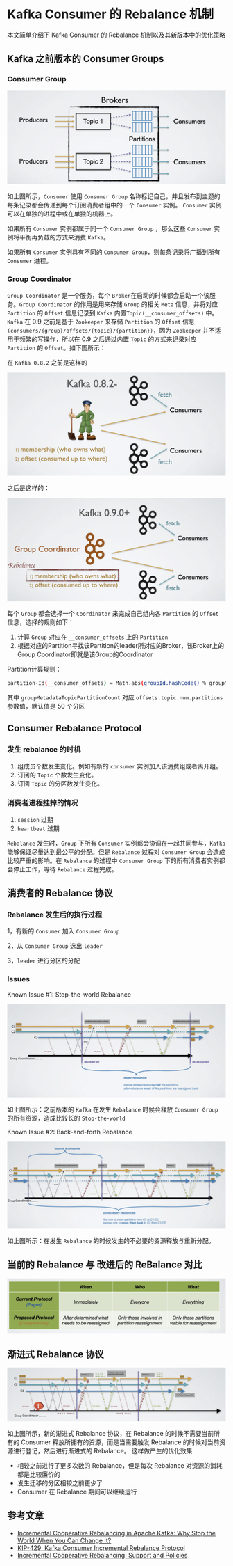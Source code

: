 # Kafka Consumer 的 Rebalance 机制

本文简单介绍下 Kafka Consumer 的 Rebalance 机制以及其新版本中的优化策略

Kafka 之前版本的 Consumer Groups
---------------------------

### Consumer Group

![](_assets/16e82bf2d623075e~tplv-t2oaga2asx-jj-mark!3024!0!0!0!q75.awebp.webp)

如上图所示，`Consumer` 使用 `Consumer Group` 名称标记自己，并且发布到主题的每条记录都会传递到每个订阅消费者组中的一个 `Consumer` 实例。 `Consumer` 实例可以在单独的进程中或在单独的机器上。

如果所有 `Consumer` 实例都属于同一个 `Consumer Group` ，那么这些 `Consumer` 实例将平衡再负载的方式来消费 `Kafka`。

如果所有 `Consumer` 实例具有不同的 `Consumer Group`，则每条记录将广播到所有 `Consumer` 进程。

### Group Coordinator

`Group Coordinator` 是一个服务，每个 `Broker`在启动的时候都会启动一个该服务。`Group Coordinator` 的作用是用来存储 `Group` 的相关 `Meta` 信息，并将对应 `Partition` 的 `Offset` 信息记录到 `Kafka` 内置`Topic(__consumer_offsets)` 中。`Kafka` 在 0.9 之前是基于 `Zookeeper` 来存储 `Partition` 的 `Offset` 信息 `(consumers/{group}/offsets/{topic}/{partition})`，因为 `Zookeeper` 并不适用于频繁的写操作，所以在 0.9 之后通过内置 `Topic` 的方式来记录对应 `Partition` 的 `Offset`。如下图所示：

在 `Kafka 0.8.2` 之前是这样的

![](_assets/16e82bf3544f43ee~tplv-t2oaga2asx-jj-mark!3024!0!0!0!q75.awebp.webp)

之后是这样的：

![](_assets/16e82bf30624d9dc~tplv-t2oaga2asx-jj-mark!3024!0!0!0!q75.awebp.webp)

每个 `Group` 都会选择一个 `Coordinator` 来完成自己组内各 `Partition` 的 `Offset` 信息，选择的规则如下：

1.  计算 `Group` 对应在 `__consumer_offsets` 上的 `Partition`
2.  根据对应的Partition寻找该Partition的leader所对应的Broker，该Broker上的Group Coordinator即就是该Group的Coordinator

Partition计算规则：

```bash
partition-Id(__consumer_offsets) = Math.abs(groupId.hashCode() % groupMetadataTopicPartitionCount)

```

其中 `groupMetadataTopicPartitionCount` 对应 `offsets.topic.num.partitions` 参数值，默认值是 50 个分区

Consumer Rebalance Protocol
---------------------------

### 发生 rebalance 的时机

1.  组成员个数发生变化。例如有新的 `consumer` 实例加入该消费组或者离开组。
2.  订阅的 `Topic` 个数发生变化。
3.  订阅 `Topic` 的分区数发生变化。

### 消费者进程挂掉的情况

1.  `session` 过期
2.  `heartbeat` 过期

`Rebalance` 发生时，`Group` 下所有 `Consumer` 实例都会协调在一起共同参与，`Kafka` 能够保证尽量达到最公平的分配。但是 `Rebalance` 过程对 `Consumer Group` 会造成比较严重的影响。在 `Rebalance` 的过程中 `Consumer Group` 下的所有消费者实例都会停止工作，等待 `Rebalance` 过程完成。

消费者的 Rebalance 协议
-----------------

### Rebalance 发生后的执行过程

1，有新的 `Consumer` 加入 `Consumer Group`

2，从 `Consumer Group` 选出 `leader`

3，`leader` 进行分区的分配

### Issues

Known Issue #1: Stop-the-world Rebalance

![](_assets/16e82bf309b51c0b~tplv-t2oaga2asx-jj-mark!3024!0!0!0!q75.awebp.webp)

如上图所示：之前版本的 `Kafka` 在发生 `Rebalance` 时候会释放 `Consumer Group` 的所有资源，造成比较长的 `Stop-the-world`

Known Issue #2: Back-and-forth Rebalance

![](_assets/16e82bf352865c95~tplv-t2oaga2asx-jj-mark!3024!0!0!0!q75.awebp.webp)

如上图所示：在发生 `Rebalance` 的时候发生的不必要的资源释放与重新分配。

当前的 Rebalance 与 改进后的 ReBalance 对比
---------------------------------

![](_assets/16e82bf222819b78~tplv-t2oaga2asx-jj-mark!3024!0!0!0!q75.awebp.webp)

渐进式 Rebalance 协议
----------------

![](_assets/16e82bf267963509~tplv-t2oaga2asx-jj-mark!3024!0!0!0!q75.awebp.webp)

如上图所示，新的渐进式 Rebalance 协议，在 Rebalance 的时候不需要当前所有的 Consumer 释放所拥有的资源，而是当需要触发 Rebalance 的时候对当前资源进行登记，然后进行渐进式的 Rebalance。 这样做产生的优化效果

*   相较之前进行了更多次数的 Rebalance，但是每次 Rebalance 对资源的消耗都是比较廉价的
*   发生迁移的分区相较之前更少了
*   Consumer 在 Rebalance 期间可以继续运行

参考文章
----

*   [Incremental Cooperative Rebalancing in Apache Kafka: Why Stop the World When You Can Change It?](https://link.juejin.cn/?target=https%3A%2F%2Fwww.confluent.io%2Fblog%2Fincremental-cooperative-rebalancing-in-kafka "https://www.confluent.io/blog/incremental-cooperative-rebalancing-in-kafka")
*   [KIP-429: Kafka Consumer Incremental Rebalance Protocol](https://link.juejin.cn/?target=https%3A%2F%2Fcwiki.apache.org%2Fconfluence%2Fdisplay%2FKAFKA%2FKIP-429%253A%2BKafka%2BConsumer%2BIncremental%2BRebalance%2BProtocol "https://cwiki.apache.org/confluence/display/KAFKA/KIP-429%3A+Kafka+Consumer+Incremental+Rebalance+Protocol")
*   [Incremental Cooperative Rebalancing: Support and Policies](https://link.juejin.cn/?target=https%3A%2F%2Fcwiki.apache.org%2Fconfluence%2Fdisplay%2FKAFKA%2FIncremental%2BCooperative%2BRebalancing%253A%2BSupport%2Band%2BPolicies "https://cwiki.apache.org/confluence/display/KAFKA/Incremental+Cooperative+Rebalancing%3A+Support+and+Policies")
